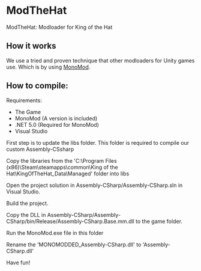 # ModTheHat
ModTheHat: Modloader for King of the Hat

## How it works

We use a tried and proven technique that other modloaders for Unity games use. Which is by using [MonoMod](https://github.com/MonoMod/MonoMod/blob/master/README.md).

## How to compile:

Requirements:
 - The Game
 - MonoMod (A version is included)
 - .NET 5.0 (Required for MonoMod)
 - Visual Studio

First step is to update the libs folder. This folder is required to compile our custom Assembly-CSsharp

Copy the libraries from the 'C:\Program Files (x86)\Steam\steamapps\common\King of the Hat\KingOfTheHat_Data\Managed' folder into libs

Open the project solution in Assembly-CSharp/Assembly-CSharp.sln in Visual Studio.

Build the project.

Copy the DLL in Assembly-CSharp/Assembly-CSharp/bin/Release/Assembly-CSharp.Base.mm.dll to the game folder.

Run the MonoMod.exe file in this folder

Rename the 'MONOMODDED_Assembly-CSharp.dll' to 'Assembly-CSharp.dll'

Have fun!